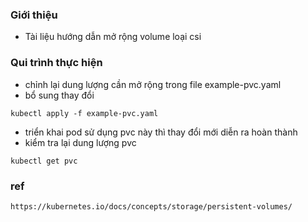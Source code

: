 ### Giới thiệu
- Tài liệu hướng dẫn mở rộng volume loại csi

### Qui trình thực hiện
- chỉnh lại dung lượng cần mở rộng trong file example-pvc.yaml
- bổ sung thay đổi
```
kubectl apply -f example-pvc.yaml
```
- triển khai pod sử dụng pvc này thì thay đổi mới diễn ra hoàn thành
- kiểm tra lại dung lượng pvc
```
kubectl get pvc
``` 

### ref
```
https://kubernetes.io/docs/concepts/storage/persistent-volumes/
```



